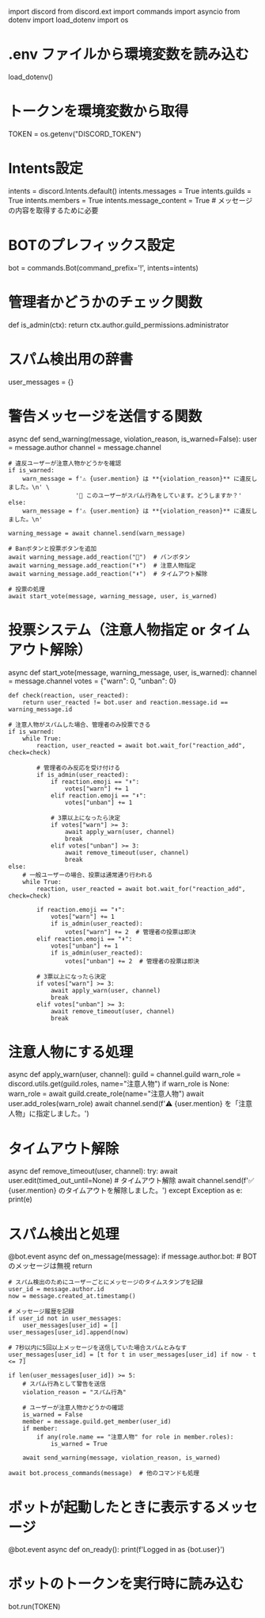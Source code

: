 import discord
from discord.ext import commands
import asyncio
from dotenv import load_dotenv
import os

# .env ファイルから環境変数を読み込む
load_dotenv()

# トークンを環境変数から取得
TOKEN = os.getenv("DISCORD_TOKEN")

# Intents設定
intents = discord.Intents.default()
intents.messages = True
intents.guilds = True
intents.members = True
intents.message_content = True  # メッセージの内容を取得するために必要

# BOTのプレフィックス設定
bot = commands.Bot(command_prefix='!', intents=intents)

# 管理者かどうかのチェック関数
def is_admin(ctx):
    return ctx.author.guild_permissions.administrator

# スパム検出用の辞書
user_messages = {}

# 警告メッセージを送信する関数
async def send_warning(message, violation_reason, is_warned=False):
    user = message.author
    channel = message.channel

    # 違反ユーザーが注意人物かどうかを確認
    if is_warned:
        warn_message = f'⚠️ {user.mention} は **{violation_reason}** に違反しました。\n' \
                       '💬 このユーザーがスパム行為をしています。どうしますか？'
    else:
        warn_message = f'⚠️ {user.mention} は **{violation_reason}** に違反しました。\n'

    warning_message = await channel.send(warn_message)

    # Banボタンと投票ボタンを追加
    await warning_message.add_reaction("🔴")  # バンボタン
    await warning_message.add_reaction("⬆️")  # 注意人物指定
    await warning_message.add_reaction("⬇️")  # タイムアウト解除

    # 投票の処理
    await start_vote(message, warning_message, user, is_warned)

# 投票システム（注意人物指定 or タイムアウト解除）
async def start_vote(message, warning_message, user, is_warned):
    channel = message.channel
    votes = {"warn": 0, "unban": 0}

    def check(reaction, user_reacted):
        return user_reacted != bot.user and reaction.message.id == warning_message.id

    # 注意人物がスパムした場合、管理者のみ投票できる
    if is_warned:
        while True:
            reaction, user_reacted = await bot.wait_for("reaction_add", check=check)

            # 管理者のみ反応を受け付ける
            if is_admin(user_reacted):
                if reaction.emoji == "⬆️":
                    votes["warn"] += 1
                elif reaction.emoji == "⬇️":
                    votes["unban"] += 1

                # 3票以上になったら決定
                if votes["warn"] >= 3:
                    await apply_warn(user, channel)
                    break
                elif votes["unban"] >= 3:
                    await remove_timeout(user, channel)
                    break
    else:
        # 一般ユーザーの場合、投票は通常通り行われる
        while True:
            reaction, user_reacted = await bot.wait_for("reaction_add", check=check)

            if reaction.emoji == "⬆️":
                votes["warn"] += 1
                if is_admin(user_reacted):
                    votes["warn"] += 2  # 管理者の投票は即決
            elif reaction.emoji == "⬇️":
                votes["unban"] += 1
                if is_admin(user_reacted):
                    votes["unban"] += 2  # 管理者の投票は即決

            # 3票以上になったら決定
            if votes["warn"] >= 3:
                await apply_warn(user, channel)
                break
            elif votes["unban"] >= 3:
                await remove_timeout(user, channel)
                break

# 注意人物にする処理
async def apply_warn(user, channel):
    guild = channel.guild
    warn_role = discord.utils.get(guild.roles, name="注意人物")
    if warn_role is None:
        warn_role = await guild.create_role(name="注意人物")
    await user.add_roles(warn_role)
    await channel.send(f'⚠️ {user.mention} を「注意人物」に指定しました。')

# タイムアウト解除
async def remove_timeout(user, channel):
    try:
        await user.edit(timed_out_until=None)  # タイムアウト解除
        await channel.send(f'✅ {user.mention} のタイムアウトを解除しました。')
    except Exception as e:
        print(e)

# スパム検出と処理
@bot.event
async def on_message(message):
    if message.author.bot:  # BOTのメッセージは無視
        return

    # スパム検出のためにユーザーごとにメッセージのタイムスタンプを記録
    user_id = message.author.id
    now = message.created_at.timestamp()

    # メッセージ履歴を記録
    if user_id not in user_messages:
        user_messages[user_id] = []
    user_messages[user_id].append(now)

    # 7秒以内に5回以上メッセージを送信していた場合スパムとみなす
    user_messages[user_id] = [t for t in user_messages[user_id] if now - t <= 7]

    if len(user_messages[user_id]) >= 5:
        # スパム行為として警告を送信
        violation_reason = "スパム行為"
        
        # ユーザーが注意人物かどうかの確認
        is_warned = False
        member = message.guild.get_member(user_id)
        if member:
            if any(role.name == "注意人物" for role in member.roles):
                is_warned = True
        
        await send_warning(message, violation_reason, is_warned)

    await bot.process_commands(message)  # 他のコマンドも処理

# ボットが起動したときに表示するメッセージ
@bot.event
async def on_ready():
    print(f'Logged in as {bot.user}')

# ボットのトークンを実行時に読み込む
bot.run(TOKEN)
